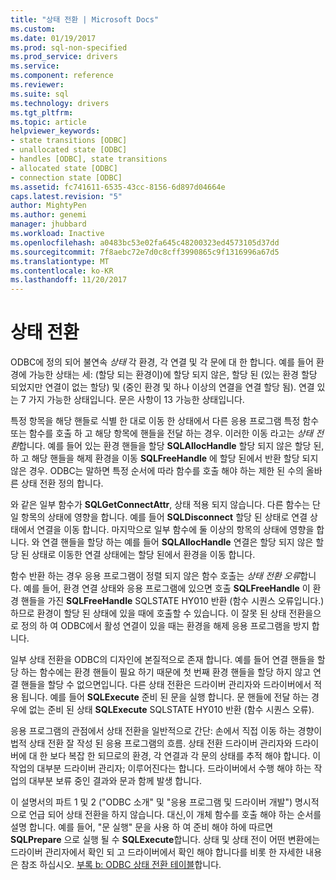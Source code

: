 ```yaml
---
title: "상태 전환 | Microsoft Docs"
ms.custom: 
ms.date: 01/19/2017
ms.prod: sql-non-specified
ms.prod_service: drivers
ms.service: 
ms.component: reference
ms.reviewer: 
ms.suite: sql
ms.technology: drivers
ms.tgt_pltfrm: 
ms.topic: article
helpviewer_keywords:
- state transitions [ODBC]
- unallocated state [ODBC]
- handles [ODBC], state transitions
- allocated state [ODBC]
- connection state [ODBC]
ms.assetid: fc741611-6535-43cc-8156-6d897d04664e
caps.latest.revision: "5"
author: MightyPen
ms.author: genemi
manager: jhubbard
ms.workload: Inactive
ms.openlocfilehash: a0483bc53e02fa645c48200323ed4573105d37dd
ms.sourcegitcommit: 7f8aebc72e7d0c8cff3990865c9f1316996a67d5
ms.translationtype: MT
ms.contentlocale: ko-KR
ms.lasthandoff: 11/20/2017
---
```

# <a name="state-transitions"></a>상태 전환
ODBC에 정의 되어 불연속 *상태* 각 환경, 각 연결 및 각 문에 대 한 합니다. 예를 들어 환경에 가능한 상태는 세: (할당 되는 환경이)에 할당 되지 않은, 할당 된 (있는 환경 할당 되었지만 연결이 없는 할당) 및 (중인 환경 및 하나 이상의 연결을 연결 할당 됨). 연결 있는 7 가지 가능한 상태입니다. 문은 사항이 13 가능한 상태입니다.  
  
 특정 항목을 해당 핸들로 식별 한 대로 이동 한 상태에서 다른 응용 프로그램 특정 함수 또는 함수를 호출 하 고 해당 항목에 핸들을 전달 하는 경우. 이러한 이동 라고는 *상태 전환*합니다. 예를 들어 있는 환경 핸들을 할당 **SQLAllocHandle** 할당 되지 않은 할당 된, 하 고 해당 핸들을 해제 환경을 이동 **SQLFreeHandle** 에 할당 된에서 반환 할당 되지 않은 경우. ODBC는 말하면 특정 순서에 따라 함수를 호출 해야 하는 제한 된 수의 올바른 상태 전환 정의 합니다.  
  
 와 같은 일부 함수가 **SQLGetConnectAttr**, 상태 적용 되지 않습니다. 다른 함수는 단일 항목의 상태에 영향을 합니다. 예를 들어 **SQLDisconnect** 할당 된 상태로 연결 상태에서 연결을 이동 합니다. 마지막으로 일부 함수에 둘 이상의 항목의 상태에 영향을 합니다. 와 연결 핸들을 할당 하는 예를 들어 **SQLAllocHandle** 연결은 할당 되지 않은 할당 된 상태로 이동한 연결 상태에는 할당 된에서 환경을 이동 합니다.  
  
 함수 반환 하는 경우 응용 프로그램이 정렬 되지 않은 함수 호출는 *상태 전환 오류*합니다. 예를 들어, 환경 연결 상태와 응용 프로그램에 있으면 호출 **SQLFreeHandle** 이 환경 핸들을 가진 **SQLFreeHandle** SQLSTATE HY010 반환 (함수 시퀀스 오류입니다.) 하므로 환경이 할당 된 상태에 있을 때에 호출할 수 있습니다. 이 잘못 된 상태 전환을으로 정의 하 여 ODBC에서 활성 연결이 있을 때는 환경을 해제 응용 프로그램을 방지 합니다.  
  
 일부 상태 전환을 ODBC의 디자인에 본질적으로 존재 합니다. 예를 들어 연결 핸들을 할당 하는 함수에는 환경 핸들이 필요 하기 때문에 첫 번째 환경 핸들을 할당 하지 않고 연결 핸들을 할당 수 없으면입니다. 다른 상태 전환은 드라이버 관리자와 드라이버에서 적용 됩니다. 예를 들어 **SQLExecute** 준비 된 문을 실행 합니다. 문 핸들에 전달 하는 경우에 없는 준비 된 상태 **SQLExecute** SQLSTATE HY010 반환 (함수 시퀀스 오류).  
  
 응용 프로그램의 관점에서 상태 전환을 일반적으로 간단: 손에서 직접 이동 하는 경향이 법적 상태 전환 잘 작성 된 응용 프로그램의 흐름. 상태 전환 드라이버 관리자와 드라이버에 대 한 보다 복잡 한 되므로의 환경, 각 연결과 각 문의 상태를 추적 해야 합니다. 이 작업의 대부분 드라이버 관리자; 이루어진다는 합니다. 드라이버에서 수행 해야 하는 작업의 대부분 보류 중인 결과와 문과 함께 발생 합니다.  
  
 이 설명서의 파트 1 및 2 ("ODBC 소개" 및 "응용 프로그램 및 드라이버 개발") 명시적으로 언급 되어 상태 전환을 하지 않습니다. 대신,이 개체 함수를 호출 해야 하는 순서를 설명 합니다. 예를 들어, "문 실행" 문을 사용 하 여 준비 해야 하에 따르면 **SQLPrepare** 으로 실행 될 수 **SQLExecute**합니다. 상태 및 상태 전이 어떤 변환에는 드라이버 관리자에서 확인 되 고 드라이버에서 확인 해야 합니다를 비롯 한 자세한 내용은 참조 하십시오. [부록 b: ODBC 상태 전환 테이블](../../../odbc/reference/appendixes/appendix-b-odbc-state-transition-tables.md)합니다.
